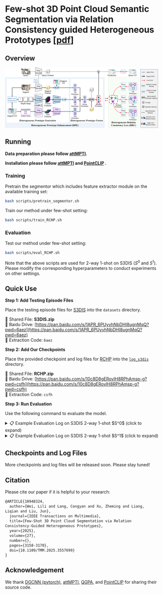 # Few-shot 3D Point Cloud Semantic Segmentation via Relation Consistency guided Heterogeneous Prototypes [[pdf](https://ieeexplore.ieee.org/stamp/stamp.jsp?tp=&arnumber=10948324)]


## Overview

![framework](framework3d.png)



## Running 

**Data preparation please follow [attMPTI](https://github.com/Na-Z/attMPTI).**

**Installation please follow [attMPTI](https://github.com/Na-Z/attMPTI) and [PointCLIP](https://github.com/ZrrSkywalker/PointCLIP) .**


### Training

Pretrain the segmentor which includes feature extractor module on the available training set:

```bash
bash scripts/pretrain_segmentor.sh
```

Train our method under few-shot setting:

```bash
bash scripts/train_RCHP.sh
```

### Evaluation

Test our method under few-shot setting:

```bash
bash scripts/eval_RCHP.sh
```

Note that the above scripts are used for 2-way 1-shot on S3DIS ($S^0$ and $S^1$). Please modify the corresponding hyperparameters to conduct experiments on other settings. 


## Quick Use

**Step 1: Add Testing Episode Files**

Place the testing episode files for [S3DIS](#) into the `datasets` directory.

📁 Shared File: **S3DIS.zip**  
🔗 Baidu Drive: [https://pan.baidu.com/s/1APR_6PUyvhNbDHI8ugnMqQ?pwd=6aez](https://pan.baidu.com/s/1APR_6PUyvhNbDHI8ugnMqQ?pwd=6aez)  
🔑 Extraction Code: `6aez`

**Step 2: Add Our Checkpoints**

Place the provided checkpoint and log files for [RCHP](#) into the [`log_s3dis`](https://github.com/lily-wei0211/RCHP/tree/main/log_s3dis) directory.

📁 Shared File: **RCHP.zip**  
🔗 Baidu Drive: [https://pan.baidu.com/s/10c8D8gERovIH8RPhAmsp-g?pwd=csfh](https://pan.baidu.com/s/10c8D8gERovIH8RPhAmsp-g?pwd=csfh)  
🔑 Extraction Code: `csfh`

**Step 3: Run Evaluation**

Use the following command to evaluate the model.

<details><summary>📋 Example Evaluation Log on S3DIS 2-way 1-shot $S^0$ (click to expand)</summary>
<pre style="white-space: pre-wrap;">
[Eval] Iter: 100 | Loss: 1.0533 | ACC: 0.9326 | 2024-08-10 13:21:38.014235
[Eval] Iter: 200 | Loss: 1.5929 | ACC: 0.8042 | 2024-08-10 13:22:37.980587
[Eval] Iter: 300 | Loss: 0.8993 | ACC: 0.8479 | 2024-08-10 13:23:09.869580
[Eval] Iter: 400 | Loss: 0.7140 | ACC: 0.9441 | 2024-08-10 13:24:10.499792
[Eval] Iter: 500 | Loss: 1.1024 | ACC: 0.8337 | 2024-08-10 13:24:42.185983
[Eval] Iter: 600 | Loss: 0.6583 | ACC: 0.9490 | 2024-08-10 13:25:39.814339
[Eval] Iter: 700 | Loss: 1.0158 | ACC: 0.8059 | 2024-08-10 13:26:15.002902
[Eval] Iter: 800 | Loss: 1.4702 | ACC: 0.7383 | 2024-08-10 13:27:08.139206
[Eval] Iter: 900 | Loss: 1.1131 | ACC: 0.9045 | 2024-08-10 13:27:48.081734
[Eval] Iter: 1000 | Loss: 1.5233 | ACC: 0.7219 | 2024-08-10 13:28:36.645118
[Eval] Iter: 1100 | Loss: 1.5226 | ACC: 0.7642 | 2024-08-10 13:29:20.406276
[Eval] Iter: 1200 | Loss: 1.1966 | ACC: 0.9148 | 2024-08-10 13:30:04.941568
[Eval] Iter: 1300 | Loss: 0.5124 | ACC: 0.9380 | 2024-08-10 13:30:54.752465
[Eval] Iter: 1400 | Loss: 0.5750 | ACC: 0.9629 | 2024-08-10 13:31:33.943071
[Eval] Iter: 1500 | Loss: 2.2027 | ACC: 0.7297 | 2024-08-10 13:32:27.766669
*****Test Classes: [3, 11, 10, 0, 8, 4]*****  
----- [class 0]  IoU: 0.715767 -----  
----- [class 1]  IoU: 0.474932 -----  
----- [class 2]  IoU: 0.724127 -----  
----- [class 3]  IoU: 0.734209 -----  
----- [class 4]  IoU: 0.571884 -----  
----- [class 5]  IoU: 0.837250 -----  
----- [class 6]  IoU: 0.707857 -----  

=====[TEST] Loss: 1.4090 | Mean IoU: 0.675043 =====
</pre>
</details>


<details><summary>📋 Example Evaluation Log on S3DIS 2-way 1-shot $S^1$     (click to expand)</summary>
<pre style="white-space: pre-wrap;">
[Eval] Iter: 100 | Loss: 0.9784 | ACC: 0.9463 | 2024-08-10 13:15:17.832706
[Eval] Iter: 200 | Loss: 0.6016 | ACC: 0.9517 | 2024-08-10 13:15:57.000090
[Eval] Iter: 300 | Loss: 0.9990 | ACC: 0.9055 | 2024-08-10 13:16:57.724862
[Eval] Iter: 400 | Loss: 1.3111 | ACC: 0.8167 | 2024-08-10 13:17:30.574353
[Eval] Iter: 500 | Loss: 2.4800 | ACC: 0.4656 | 2024-08-10 13:18:29.042038
[Eval] Iter: 600 | Loss: 0.9078 | ACC: 0.8582 | 2024-08-10 13:19:03.548966
[Eval] Iter: 700 | Loss: 1.4342 | ACC: 0.8320 | 2024-08-10 13:19:57.532313
[Eval] Iter: 800 | Loss: 2.9380 | ACC: 0.7354 | 2024-08-10 13:20:38.388914
[Eval] Iter: 900 | Loss: 0.7226 | ACC: 0.9097 | 2024-08-10 13:21:26.564371
[Eval] Iter: 1000 | Loss: 0.6154 | ACC: 0.9597 | 2024-08-10 13:22:11.489195
[Eval] Iter: 1100 | Loss: 1.0837 | ACC: 0.7888 | 2024-08-10 13:22:54.670297
[Eval] Iter: 1200 | Loss: 1.0722 | ACC: 0.9736 | 2024-08-10 13:23:43.359266
[Eval] Iter: 1300 | Loss: 1.0356 | ACC: 0.7861 | 2024-08-10 13:24:23.053158
[Eval] Iter: 1400 | Loss: 2.5793 | ACC: 0.3159 | 2024-08-10 13:25:15.799816
[Eval] Iter: 1500 | Loss: 1.3327 | ACC: 0.8572 | 2024-08-10 13:25:51.272607
*****Test Classes: [6, 1, 9, 7, 2, 5]*****
----- [class 0]  IoU: 0.799492 -----
----- [class 1]  IoU: 0.779033 -----
----- [class 2]  IoU: 0.722976 -----
----- [class 3]  IoU: 0.841781 -----
----- [class 4]  IoU: 0.694548 -----
----- [class 5]  IoU: 0.662916 -----
----- [class 6]  IoU: 0.764256 -----

=====[TEST] Loss: 1.0739 | Mean IoU: 0.744252 =====
</pre>
</details>

## Checkpoints and Log Files
More checkpoints and log files will be released soon. Please stay tuned!

## Citation
Please cite our paper if it is helpful to your research:

    @ARTICLE{10948324,
      author={Wei, Lili and Lang, Congyan and Xu, Zheming and Liang, Liqian and Liu, Jun},
      journal={IEEE Transactions on Multimedia}, 
      title={Few-Shot 3D Point Cloud Segmentation via Relation Consistency-Guided Heterogeneous Prototypes}, 
      year={2025},
      volume={27},
      number={},
      pages={3158-3170},
      doi={10.1109/TMM.2025.3557699}
    }




## Acknowledgement
We thank [DGCNN (pytorch)](https://github.com/WangYueFt/dgcnn/tree/master/pytorch), [attMPTI](https://github.com/Na-Z/attMPTI), [QGPA](https://github.com/heshuting555/PAP-FZS3D), and [PointCLIP](https://github.com/ZrrSkywalker/PointCLIP) for sharing their source code.
